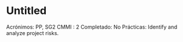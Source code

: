 # Untitled

Acrónimos: PP, SG2
CMMI : 2
Completado: No
Prácticas: Identify and analyze project risks.